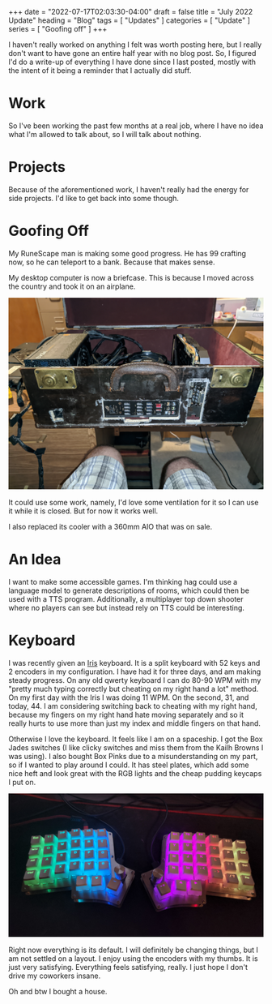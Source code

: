 +++
date = "2022-07-17T02:03:30-04:00"
draft = false
title = "July 2022 Update"
heading = "Blog"
tags = [ "Updates" ]
categories = [ "Update" ]
series = [ "Goofing off" ]
+++

I haven't really worked on anything I felt was worth posting here, but I
really don't want to have gone an entire half year with no blog post. So, I
figured I'd do a write-up of everything I have done since I last posted,
mostly with the intent of it being a reminder that I actually did stuff.

<!--more-->

# Work
So I've been working the past few months at a real job, where I have
no idea what I'm allowed to talk about, so I will talk about nothing.

# Projects
Because of the aforementioned work, I haven't really had the energy for
side projects. I'd like to get back into some though.

# Goofing Off
My RuneScape man is making some good progress. He has 99 crafting now, so
he can teleport to a bank. Because that makes sense.

My desktop computer is now a briefcase. This is because I moved across the country
and took it on an airplane. 

![A picture of a deskbecause top computer built into a briefcase.](pog.jpg)

It could use some work, namely, I'd love some ventilation for it so I can
use it while it is closed. But for now it works well.

I also replaced its cooler with a 360mm AIO that was on sale.

# An Idea
I want to make some accessible games. I'm thinking hag could use a language
model to generate descriptions of rooms, which could then be used with a TTS
program. Additionally, a multiplayer top down shooter where no players can see
but instead rely on TTS could be interesting.

# Keyboard

I was recently given an [Iris](https://keeb.io/collections/pre-built-keyboards/products/iris-keyboard-pre-built) keyboard. It is a split
keyboard with 52 keys and 2 encoders in my configuration. I have had it for three days, and am making steady progress. On any old qwerty
keyboard I can do 80-90 WPM with my "pretty much typing correctly but cheating on my right hand a lot" method. On my first day with the
Iris I was doing 11 WPM. On the second, 31, and today, 44. I am considering switching back to cheating with my right hand, because
my fingers on my right hand hate moving separately and so it really hurts to use more than just my index and middle fingers on that hand.

Otherwise I love the keyboard. It feels like I am on a spaceship. I got the Box Jades switches (I like clicky
switches and miss them from the Kailh Browns I was using). I also bought Box Pinks due to a misunderstanding on my part, so
if I wanted to play around I could. It has steel plates, which add some nice heft and look great with the RGB lights and the
cheap pudding keycaps I put on.

![A picture of a split keyboard with a rainbow of glowing keys.](board.jpg)

Right now everything is its default. I will definitely be changing things, but I am not settled on a layout.
I enjoy using the encoders with my thumbs. It is just very satisfying. Everything feels satisfying, really.
I just hope I don't drive my coworkers insane.



















Oh and btw I bought a house.
